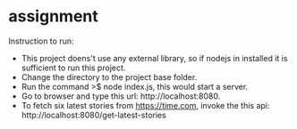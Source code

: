 # assignment

Instruction to run:
- This project doens't use any external library, so if nodejs in installed it is sufficient to run this project.
- Change the directory to the project base folder.
- Run the command >$ node index.js, this would start a server.
- Go to browser and type this url: http://localhost:8080.
- To fetch six latest stories from https://time.com, invoke the this api: http://localhost:8080/get-latest-stories
